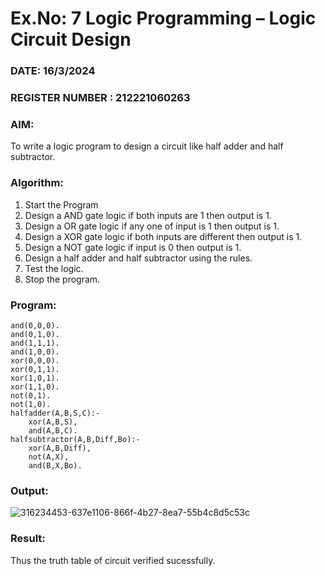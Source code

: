 # Ex.No: 7  Logic Programming –  Logic Circuit Design
### DATE: 16/3/2024                                                                           
### REGISTER NUMBER : 212221060263
### AIM: 
To write a logic program to design a circuit like half adder and half subtractor.

###  Algorithm:
1. Start the Program
2. Design a AND gate logic if both inputs are 1 then output is 1.
3. Design a OR gate logic if any one of input is 1 then output is 1.
4. Design a XOR gate logic if both inputs are different then output is 1.
5. Design a NOT gate logic if input is 0 then output is 1.
6. Design a half adder and half subtractor using the rules.
7. Test the logic.
8. Stop the program.

### Program:
```
and(0,0,0).
and(0,1,0).
and(1,1,1).
and(1,0,0).
xor(0,0,0).
xor(0,1,1).
xor(1,0,1).
xor(1,1,0).
not(0,1).
not(1,0).
halfadder(A,B,S,C):-
    xor(A,B,S),
    and(A,B,C).
halfsubtractor(A,B,Diff,Bo):-
    xor(A,B,Diff),
    not(A,X),
    and(B,X,Bo).
```

### Output:
![316234453-637e1106-866f-4b27-8ea7-55b4c8d5c53c](https://github.com/Praveenanagaraji22/AI_Lab_2023-24/assets/119393514/f422f471-8cee-426f-9542-2c3c7ab283f0)

### Result:
Thus the truth table of circuit verified sucessfully.
